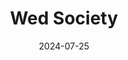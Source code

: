 ---  
layout: startup_page  
title: "Wed Society"  
id: "franchise.wedsociety.com"  
permalink: "/wedsocietyfranchise.wedsociety.com07252024/"  
website: "https://franchise.wedsociety.com/"  
funding_round: "Series A"  
funding_amount: "$5.775M"  
investors: ""  
about: "Wed Society is a wedding industry franchise connecting couples with curated local wedding vendors through digital, social, and print channels. It offers a low-overhead, home-based franchise model with a strong community focus, providing marketing exposure and exclusive events for member vendors. The company aims to revolutionize the wedding industry by enhancing connections between couples and vendors."  
markets: "Wedding Industry, Franchising"  
hq: "Edmond, Oklahoma, United States"  
founded_year: "2007"  
linkedin: "https://www.linkedin.com/company/wedsociety"  
twitter: "https://twitter.com/wedsoc"  
instagram: ""  
facebook: "https://www.facebook.com/WedSociety"  
crunchbase: ""  
pitchbook: "https://pitchbook.com/profiles/company/615865-51"  

date_display: "25-Jul-2024"  
date: "2024-07-25"

# SEO Optimization  
meta_title: "Wed Society - Series A Funding ($5.775M)"  
meta_description: "Wed Society, Wed Society is a wedding industry franchise connecting couples with curated local wedding vendors through digital, social, and print channels. It offe..."  
meta_keywords: "Wed Society, Wedding Industry, Franchising, Series A funding"  
canonical_url: "https://startup.projectstartups.com/wedsocietyfranchise.wedsociety.com07252024/"  
---